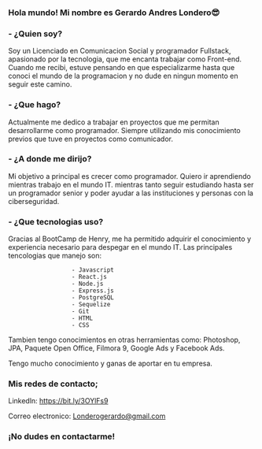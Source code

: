  ### Hola mundo! Mi nombre es Gerardo Andres Londero😎
### - ¿Quien soy?
  
  Soy un Licenciado en Comunicacion Social y programador Fullstack, apasionado por la tecnologia, que me encanta trabajar como Front-end.
  Cuando me recibi, estuve pensando en que especializarme hasta que conoci el mundo de la programacion y no dude en ningun momento en seguir  este camino.
  
### - ¿Que hago?
  
  Actualmente me dedico a trabajar en proyectos que me permitan desarrollarme como programador. Siempre utilizando mis conocimiento previos 
  que tuve en proyectos como comunicador.

### - ¿A donde me dirijo?

  Mi objetivo a principal es crecer como programador.
  Quiero ir aprendiendo mientras trabajo en el mundo IT. mientras tanto seguir estudiando hasta ser un programador senior y poder ayudar a 
  las instituciones y personas con la ciberseguridad.


### - ¿Que tecnologias uso?

  Gracias al BootCamp de Henry, me ha permitido adquirir el conocimiento y experiencia necesario para despegar en el mundo IT. Las 
  principales tencologias que manejo son:
  
                      - Javascript
                      - React.js
                      - Node.js
                      - Express.js
                      - PostgreSQL
                      - Sequelize
                      - Git
                      - HTML
                      - CSS
  
   Tambien tengo conocimientos en otras herramientas como: Photoshop, JPA, Paquete Open Office, Filmora 9, Google Ads y Facebook Ads.

   Tengo mucho conocimiento y ganas de aportar en tu empresa.
  
###  Mis redes de contacto;
  
  Linkedln: https://bit.ly/3OYlFs9
  
  Correo electronico: Londerogerardo@gmail.com
  
###  ¡No dudes en contactarme! 

       


  
